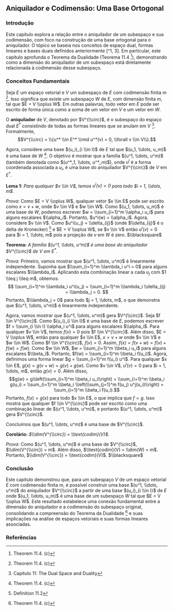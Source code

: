 ## Aniquilador e Codimensão: Uma Base Ortogonal

### Introdução
Este capítulo explora a relação entre o aniquilador de um subespaço e sua codimensão, com foco na construção de uma base ortogonal para o aniquilador. O tópico se baseia nos conceitos de espaço dual, formas lineares e bases duais definidos anteriormente [^1, 3]. Em particular, este capítulo aprofunda o Teorema da Dualidade (Teorema 11.4 [^13]), demonstrando como a dimensão do aniquilador de um subespaço está diretamente relacionada à codimensão desse subespaço.

### Conceitos Fundamentais
Seja $E$ um espaço vetorial e $V$ um subespaço de $E$ com codimensão finita $m$ [^13]. Isso significa que existe um subespaço $W$ de $E$, com dimensão finita $m$, tal que $E = V \\oplus W$. Em outras palavras, todo vetor em $E$ pode ser escrito de forma única como a soma de um vetor em $V$ e um vetor em $W$.

O **aniquilador** de $V$, denotado por $V^{\\circ}$, é o subespaço do espaço dual $E^*$ consistindo de todas as formas lineares que se anulam em $V$ [^1]. Formalmente,
$$V^{\\circ} = \\{u^* \\in E^* \\mid u^*(v) = 0, \\forall v \\in V\\}.$$

Agora, considere uma base $(u_i)_{i \\in I}$ de $E$ tal que $(u_1, \\dots, u_m)$ é uma base de $W$ [^13]. O objetivo é mostrar que a família $(u^1, \\dots, u^m)$ (também denotada como $(u^*_1, \\dots, u^*_m)$), onde $u^i$ é a forma coordenada associada a $u_i$, é uma base do aniquilador $V^{\\circ}$ de $V$ em $E^*$.

**Lema 1:** *Para qualquer $v \\in V$, temos $u^i(v) = 0$ para todo $i = 1, \\dots, m$.*

*Prova:* Como $E = V \\oplus W$, qualquer vetor $x \\in E$ pode ser escrito como $x = v + w$, onde $v \\in V$ e $w \\in W$.  Como $(u_1, \\dots, u_m)$ é uma base de $W$, podemos escrever $w = \\sum_{i=1}^m \\alpha_i u_i$ para alguns escalares $\\alpha_i$.  Portanto, $u^i(w) = \\alpha_i$.  Agora, considere $v \\in V$.  Como $u^i(u_j) = \\delta_{ij}$ (onde $\\delta_{ij}$ é o delta de Kronecker) [^3] e $E = V \\oplus W$, se $v \\in V$ então $u^i(v) = 0$ para $i = 1, \\dots, m$ pois a projeção de $v$ em $W$ é zero. $\\blacksquare$

**Teorema:** *A família $(u^1, \\dots, u^m)$ é uma base do aniquilador $V^{\\circ}$ de $V$ em $E^*$.*

*Prova:* Primeiro, vamos mostrar que $(u^1, \\dots, u^m)$ é linearmente independente. Suponha que $\\sum_{i=1}^m \\lambda_i u^i = 0$ para alguns escalares $\\lambda_i$. Aplicando esta combinação linear a cada $u_j$ com $1 \\leq j \\leq m$, obtemos:
$$ \\sum_{i=1}^m \\lambda_i u^i(u_j) = \\sum_{i=1}^m \\lambda_i \\delta_{ij} = \\lambda_j = 0. $$
Portanto, $\\lambda_j = 0$ para todo $j = 1, \\dots, m$, o que demonstra que $(u^1, \\dots, u^m)$ é linearmente independente.

Agora, vamos mostrar que $(u^1, \\dots, u^m)$ gera $V^{\\circ}$. Seja $f \\in V^{\\circ}$. Como $(u_i)_{i \\in I}$ é uma base de $E$, podemos escrever $f = \\sum_{i \\in I} \\alpha_i u^i$ para alguns escalares $\\alpha_i$.  Para qualquer $v \\in V$, temos $f(v) = 0$ pois $f \\in V^{\\circ}$. Além disso, $E = V \\oplus W$, então para qualquer $x \\in E$, $x = v + w$ onde $v \\in V$ e $w \\in W$.  Como $f \\in V^{\\circ}$, $f(v) = 0$.  Assim, $f(x) = f(v + w) = f(v) + f(w) = f(w)$.  Como $w \\in W$, $w = \\sum_{i=1}^m \\beta_i u_i$ para alguns escalares $\\beta_i$.  Portanto, $f(w) = \\sum_{i=1}^m \\beta_i f(u_i)$.  Agora, definimos uma forma linear $g = \\sum_{i=1}^m f(u_i) u^i$.  Para qualquer $x \\in E$, $g(x) = g(v + w) = g(v) + g(w)$.  Como $v \\in V$, $u^i(v) = 0$ para $i = 1, \\dots, m$, então $g(v) = 0$.  Além disso,
$$g(w) = g\\left(\\sum_{i=1}^m \\beta_i u_i\\right) = \\sum_{i=1}^m \\beta_i g(u_i) = \\sum_{i=1}^m \\beta_i \\left(\\sum_{j=1}^m f(u_j) u^j(u_i)\\right) = \\sum_{i=1}^m \\beta_i f(u_i).$$
Portanto, $f(x) = g(x)$ para todo $x \\in E$, o que implica que $f = g$.  Isso mostra que qualquer $f \\in V^{\\circ}$ pode ser escrito como uma combinação linear de $(u^1, \\dots, u^m)$, e portanto $(u^1, \\dots, u^m)$ gera $V^{\\circ}$.

Concluímos que $(u^1, \\dots, u^m)$ é uma base de $V^{\\circ}$.

**Corolário:** *$\\dim(V^{\\circ}) = \\text{codim}(V)$.*

*Prova:* Como $(u^1, \\dots, u^m)$ é uma base de $V^{\\circ}$, $\\dim(V^{\\circ}) = m$. Além disso, $\\text{codim}(V) = \\dim(W) = m$. Portanto, $\\dim(V^{\\circ}) = \\text{codim}(V)$. $\\blacksquare$

### Conclusão
Este capítulo demonstrou que, para um subespaço $V$ de um espaço vetorial $E$ com codimensão finita $m$, é possível construir uma base $(u^1, \\dots, u^m)$ do aniquilador $V^{\\circ}$ a partir de uma base $(u_i)_{i \\in I}$ de $E$ onde $(u_1, \\dots, u_m)$ é uma base de um subespaço $W$ tal que $E = V \\oplus W$. Este resultado estabelece uma conexão fundamental entre a dimensão do aniquilador e a codimensão do subespaço original, consolidando a compreensão do Teorema da Dualidade [^13] e suas implicações na análise de espaços vetoriais e suas formas lineares associadas.

### Referências
[^1]: Capítulo 11: The Dual Space and Duality
[^3]: Definition 11.2
[^13]: Theorem 11.4. (c)
<!-- END -->